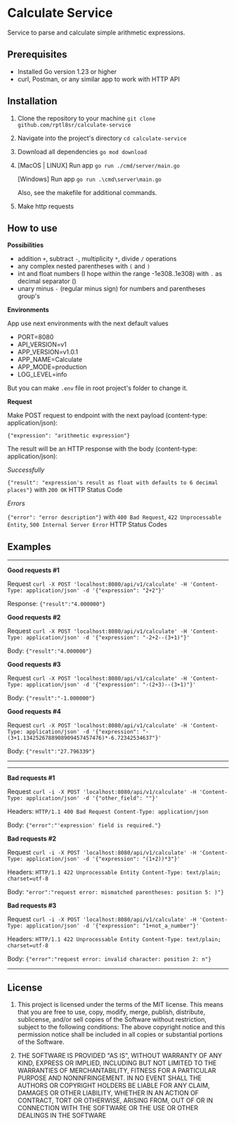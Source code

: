 # Calculate Service

Service to parse and calculate simple arithmetic expressions.

## Prerequisites
- Installed Go version 1.23 or higher
- curl, Postman, or any similar app to work with HTTP API   

## Installation
1. Clone the repository to your machine `git clone github.com/rptl8sr/calculate-service`
2. Navigate into the project's directory `cd calculate-service`
3. Download all dependencies `go mod download`
4. [MacOS | LINUX] Run app `go run ./cmd/server/main.go`
   
   [Windows] Run app `go run .\cmd\server\main.go`
   
   Also, see the makefile for additional commands.
5. Make http requests
 
## How to use

**Possibilities**
- addition `+`, subtract `-`, multiplicity `*`, divide `/` operations
- any complex nested parentheses with `(` and `)`
- int and float numbers (I hope within the range -1e308..1e308) with `.` as decimal separator ()
- unary minus `-` (regular minus sign) for numbers and parentheses group's

**Environments**

App use next environments with the next default values
- PORT=8080 
- API_VERSION=v1 
- APP_VERSION=v1.0.1 
- APP_NAME=Calculate 
- APP_MODE=production
- LOG_LEVEL=info

But you can make `.env` file in root project's folder to change it.

**Request**

Make POST request to endpoint with the next payload (content-type: application/json):

`{"expression": "arithmetic expression"}`


The result will be an HTTP response with the body (content-type: application/json):

*Successfully*

`{"result": "expression's result as float with defaults to 6 decimal places"}` with `200 OK` HTTP Status Code


*Errors* 

`{"error": "error description"}` with `400 Bad Request`, `422 Unprocessable Entity`, `500 Internal Server Error` HTTP Status Codes


## Examples 


---
**Good requests #1**

Request
`curl -X POST 'localhost:8080/api/v1/calculate' -H 'Content-Type: application/json' -d '{"expression": "2+2"}'`

Response:
`{"result":"4.000000"}`

**Good requests #2**

Request
`curl -X POST 'localhost:8080/api/v1/calculate' -H 'Content-Type: application/json' -d '{"expression": "-2+2--(3+1)"}'`

Body:
`{"result":"4.000000"}`

**Good requests #3**

Request
`curl -X POST 'localhost:8080/api/v1/calculate' -H 'Content-Type: application/json' -d '{"expression": "-(2+3)--(3+1)"}'`

Body:
`{"result":"-1.000000"}`

**Good requests #4**

Request
`curl -X POST 'localhost:8080/api/v1/calculate' -H 'Content-Type: application/json' -d '{"expression": "-(3+1.1342526788908909457457476)*-6.72342534637"}'`

Body:
`{"result":"27.796339"}`

---

---
**Bad requests #1**

Request
`curl -i -X POST 'localhost:8080/api/v1/calculate' -H 'Content-Type: application/json' -d '{"other_field": ""}'`

Headers:
`HTTP/1.1 400 Bad Request
Content-Type: application/json`

Body:
`{"error":"'expression' field is required."}`

**Bad requests #2**

Request
`curl -i -X POST 'localhost:8080/api/v1/calculate' -H 'Content-Type: application/json' -d '{"expression": "(1+2))*3"}'`

Headers:
`HTTP/1.1 422 Unprocessable Entity
Content-Type: text/plain; charset=utf-8`

Body:
`"error":"request error: mismatched parentheses: position 5: )"}`

**Bad requests #3**

Request
`curl -i -X POST 'localhost:8080/api/v1/calculate' -H 'Content-Type: application/json' -d '{"expression": "1+not_a_number"}'`

Headers:
`HTTP/1.1 422 Unprocessable Entity
Content-Type: text/plain; charset=utf-8`

Body:
`{"error":"request error: invalid character: position 2: n"}`

---

## License
1. This project is licensed under the terms of the MIT license. This means that you are free to use, copy, modify, merge, publish, distribute, sublicense, and/or sell copies of the Software without restriction, subject to the following conditions:
The above copyright notice and this permission notice shall be included in all copies or substantial portions of the Software.

2. THE SOFTWARE IS PROVIDED "AS IS", WITHOUT WARRANTY OF ANY KIND, EXPRESS OR IMPLIED, INCLUDING BUT NOT LIMITED TO THE WARRANTIES OF MERCHANTABILITY, FITNESS FOR A PARTICULAR PURPOSE AND NONINFRINGEMENT. IN NO EVENT SHALL THE AUTHORS OR COPYRIGHT HOLDERS BE LIABLE FOR ANY CLAIM, DAMAGES OR OTHER LIABILITY, WHETHER IN AN ACTION OF CONTRACT, TORT OR OTHERWISE, ARISING FROM, OUT OF OR IN CONNECTION WITH THE SOFTWARE OR THE USE OR OTHER DEALINGS IN THE SOFTWARE